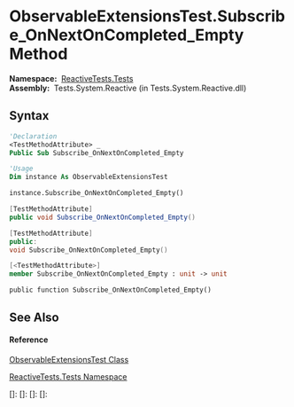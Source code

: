 # ObservableExtensionsTest.Subscribe\_OnNextOnCompleted\_Empty Method

**Namespace:**  [ReactiveTests.Tests](ReactiveTests.Tests\ReactiveTests.Tests.md)  
**Assembly:**  Tests.System.Reactive (in Tests.System.Reactive.dll)

## Syntax

```vb
'Declaration
<TestMethodAttribute> _
Public Sub Subscribe_OnNextOnCompleted_Empty
```

```vb
'Usage
Dim instance As ObservableExtensionsTest

instance.Subscribe_OnNextOnCompleted_Empty()
```

```csharp
[TestMethodAttribute]
public void Subscribe_OnNextOnCompleted_Empty()
```

```c++
[TestMethodAttribute]
public:
void Subscribe_OnNextOnCompleted_Empty()
```

```fsharp
[<TestMethodAttribute>]
member Subscribe_OnNextOnCompleted_Empty : unit -> unit 
```

```jscript
public function Subscribe_OnNextOnCompleted_Empty()
```

## See Also

#### Reference

[ObservableExtensionsTest Class](ObservableExtensionsTest\ObservableExtensionsTest.md)

[ReactiveTests.Tests Namespace](ReactiveTests.Tests\ReactiveTests.Tests.md)

[]: 
[]: 
[]: 
[]: 